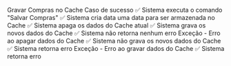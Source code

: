 Gravar Compras no Cache
Caso de sucesso
✅ Sistema executa o comando "Salvar Compras"
✅ Sistema cria data uma data para ser armazenada no Cache
✅ Sistema apaga os dados do Cache atual
✅ Sistema grava os novos dados do Cache
✅ Sistema não retorna nenhum erro
Exceção - Erro ao apagar dados do Cache
✅ Sistema não grava os novos dados do Cache
✅ Sistema retorna erro
Exceção - Erro ao gravar dados do Cache
✅ Sistema retorna erro
